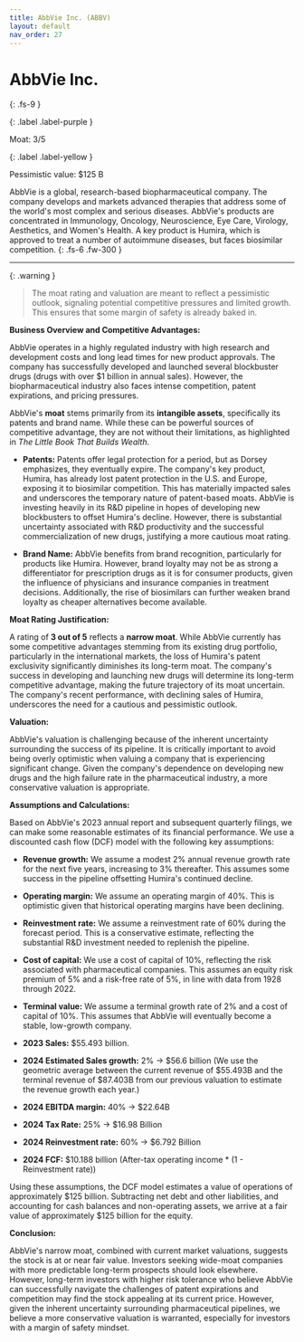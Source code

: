 ```yaml
---
title: AbbVie Inc. (ABBV)
layout: default
nav_order: 27
---
```


# AbbVie Inc.
{: .fs-9 }

{: .label .label-purple }

Moat: 3/5

{: .label .label-yellow }

Pessimistic value: $125 B

AbbVie is a global, research-based biopharmaceutical company.  The company develops and markets advanced therapies that address some of the world's most complex and serious diseases. AbbVie's products are concentrated in Immunology, Oncology, Neuroscience, Eye Care, Virology, Aesthetics, and Women's Health.  A key product is Humira, which is approved to treat a number of autoimmune diseases, but faces biosimilar competition.
{: .fs-6 .fw-300 }

---

{: .warning } 
>The moat rating and valuation are meant to reflect a pessimistic outlook, signaling potential competitive pressures and limited growth. This ensures that some margin of safety is already baked in.


**Business Overview and Competitive Advantages:**

AbbVie operates in a highly regulated industry with high research and development costs and long lead times for new product approvals. The company has successfully developed and launched several blockbuster drugs (drugs with over $1 billion in annual sales). However, the biopharmaceutical industry also faces intense competition, patent expirations, and pricing pressures.

AbbVie's **moat** stems primarily from its **intangible assets**, specifically its patents and brand name. While these can be powerful sources of competitive advantage, they are not without their limitations, as highlighted in *The Little Book That Builds Wealth*.

* **Patents:**  Patents offer legal protection for a period, but as Dorsey emphasizes, they eventually expire.  The company's key product, Humira, has already lost patent protection in the U.S. and Europe, exposing it to biosimilar competition. This has materially impacted sales and underscores the temporary nature of patent-based moats. AbbVie is investing heavily in its R&D pipeline in hopes of developing new blockbusters to offset Humira's decline. However, there is substantial uncertainty associated with R&D productivity and the successful commercialization of new drugs, justifying a more cautious moat rating.

* **Brand Name:** AbbVie benefits from brand recognition, particularly for products like Humira. However, brand loyalty may not be as strong a differentiator for prescription drugs as it is for consumer products, given the influence of physicians and insurance companies in treatment decisions. Additionally, the rise of biosimilars can further weaken brand loyalty as cheaper alternatives become available.

**Moat Rating Justification:**

A rating of **3 out of 5** reflects a **narrow moat**.  While AbbVie currently has some competitive advantages stemming from its existing drug portfolio, particularly in the international markets, the loss of Humira's patent exclusivity significantly diminishes its long-term moat. The company's success in developing and launching new drugs will determine its long-term competitive advantage, making the future trajectory of its moat uncertain. The company's recent performance, with declining sales of Humira, underscores the need for a cautious and pessimistic outlook.

**Valuation:**

AbbVie's valuation is challenging because of the inherent uncertainty surrounding the success of its pipeline.  It is critically important to avoid being overly optimistic when valuing a company that is experiencing significant change. Given the company's dependence on developing new drugs and the high failure rate in the pharmaceutical industry, a more conservative valuation is appropriate.

**Assumptions and Calculations:**

Based on AbbVie's 2023 annual report and subsequent quarterly filings, we can make some reasonable estimates of its financial performance. We use a discounted cash flow (DCF) model with the following key assumptions:

* **Revenue growth:** We assume a modest 2% annual revenue growth rate for the next five years, increasing to 3% thereafter.  This assumes some success in the pipeline offsetting Humira's continued decline.
* **Operating margin:** We assume an operating margin of 40%. This is optimistic given that historical operating margins have been declining.
* **Reinvestment rate:** We assume a reinvestment rate of 60% during the forecast period. This is a conservative estimate, reflecting the substantial R&D investment needed to replenish the pipeline.
* **Cost of capital:**  We use a cost of capital of 10%, reflecting the risk associated with pharmaceutical companies. This assumes an equity risk premium of 5% and a risk-free rate of 5%, in line with data from 1928 through 2022.
* **Terminal value:** We assume a terminal growth rate of 2% and a cost of capital of 10%. This assumes that AbbVie will eventually become a stable, low-growth company.

* **2023 Sales:** $55.493 billion.
* **2024 Estimated Sales growth:** 2% -> $56.6 billion (We use the geometric average between the current revenue of $55.493B and the terminal revenue of $87.403B from our previous valuation to estimate the revenue growth each year.)
* **2024 EBITDA margin:** 40% -> $22.64B
* **2024 Tax Rate:** 25% -> $16.98 Billion
* **2024 Reinvestment rate:** 60% ->  $6.792 Billion
* **2024 FCF:** $10.188 billion (After-tax operating income \* (1 - Reinvestment rate))

Using these assumptions, the DCF model estimates a value of operations of approximately $125 billion. Subtracting net debt and other liabilities, and accounting for cash balances and non-operating assets, we arrive at a fair value of approximately $125 billion for the equity.

**Conclusion:**

AbbVie's narrow moat, combined with current market valuations, suggests the stock is at or near fair value.  Investors seeking wide-moat companies with more predictable long-term prospects should look elsewhere.  However, long-term investors with higher risk tolerance who believe AbbVie can successfully navigate the challenges of patent expirations and competition may find the stock appealing at its current price.  However, given the inherent uncertainty surrounding pharmaceutical pipelines, we believe a more conservative valuation is warranted, especially for investors with a margin of safety mindset.
